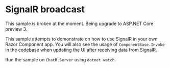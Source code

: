 # SignalR broadcast

This sample is broken at the moment. Being upgrade to ASP.NET Core preview 3.


This sample attempts to demonstrate on how to use SignalR in your own Razor Component app. You will also see the usage of `ComponentBase.Invoke` in the codebase when updating the UI after receiving data from SignalR.


Run the sample on `ChatR.Server` using `dotnet watch`.